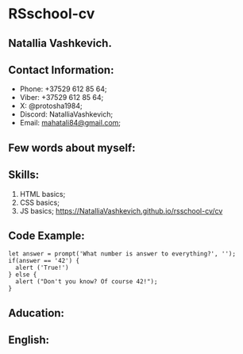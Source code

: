 # RSschool-cv
## Natallia Vashkevich.
## Contact Information:
* Phone: +37529 612 85 64;
* Viber: +37529 612 85 64;
* X: @protosha1984;
* Discord: NatalliaVashkevich;
* Email: mahatali84@gmail.com;
## Few words about myself:
## Skills:
1. HTML basics;
2. CSS basics;
3. JS basics;
https://NatalliaVashkevich.github.io/rsschool-cv/cv
## Code Example:
```
let answer = prompt('What number is answer to everything?', '');
if(answer == '42') {
  alert ('True!')
} else {
  alert ("Don't you know? Of course 42!");
}
```
## Aducation:
## English:
